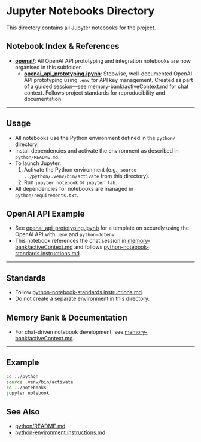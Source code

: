 
# Jupyter Notebooks Directory

This directory contains all Jupyter notebooks for the project.


## Notebook Index & References

- **[openai/](./openai/)**: All OpenAI API prototyping and integration notebooks are now organised in this subfolder.
  - **[openai_api_prototyping.ipynb](./openai/openai_api_prototyping.ipynb)**: Stepwise, well-documented OpenAI API prototyping using `.env` for API key management. Created as part of a guided session—see [memory-bank/activeContext.md](../memory-bank/activeContext.md) for chat context. Follows project standards for reproducibility and documentation.

---


## Usage

- All notebooks use the Python environment defined in the `python/` directory.
- Install dependencies and activate the environment as described in `python/README.md`.
- To launch Jupyter:
  1. Activate the Python environment (e.g., `source ../python/.venv/bin/activate` from this directory).
  2. Run `jupyter notebook` or `jupyter lab`.
- All dependencies for notebooks are managed in `python/requirements.txt`.

## OpenAI API Example

- See [openai_api_prototyping.ipynb](./openai_api_prototyping.ipynb) for a template on securely using the OpenAI API with `.env` and `python-dotenv`.
- This notebook references the chat session in [memory-bank/activeContext.md](../memory-bank/activeContext.md) and follows [python-notebook-standards.instructions.md](../memory-bank/instructions/python-notebook-standards.instructions.md).

---


## Standards

- Follow [python-notebook-standards.instructions.md](../memory-bank/instructions/python-notebook-standards.instructions.md).
- Do not create a separate environment in this directory.

## Memory Bank & Documentation

- For chat-driven notebook development, see [memory-bank/activeContext.md](../memory-bank/activeContext.md).

---

## Example

```bash
cd ../python
source .venv/bin/activate
cd ../notebooks
jupyter notebook
```

## See Also

- [python/README.md](../python/README.md)
- [python-environment.instructions.md](../memory-bank/instructions/python-environment.instructions.md)
